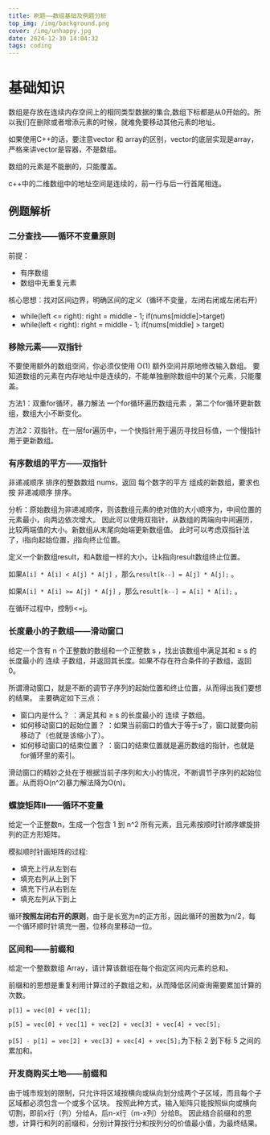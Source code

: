 ```yaml
---
title: 刷题——数组基础及例题分析
top_img: /img/background.png
cover: /img/unhappy.jpg
date: 2024-12-30 14:04:32
tags: coding
---
```

# 基础知识
数组是存放在连续内存空间上的相同类型数据的集合,数组下标都是从0开始的。所以我们在删除或者增添元素的时候，就难免要移动其他元素的地址。

如果使用C++的话，要注意vector 和 array的区别，vector的底层实现是array，严格来讲vector是容器，不是数组。

数组的元素是不能删的，只能覆盖。

c++中的二维数组中的地址空间是连续的，前一行与后一行首尾相连。

## 例题解析
### 二分查找——循环不变量原则

前提：
- 有序数组
- 数组中无重复元素

核心思想：找对区间边界，明确区间的定义（循环不变量，左闭右闭或左闭右开）
- while(left <= right): right = middle - 1; if(nums[middle]>target)
- while(left < right): right = middle - 1; if(nums[middle] > target)

### 移除元素——双指针
不要使用额外的数组空间，你必须仅使用 O(1) 额外空间并原地修改输入数组。
要知道数组的元素在内存地址中是连续的，不能单独删除数组中的某个元素，只能覆盖。

方法1：双重for循环，暴力解法
一个for循环遍历数组元素 ，第二个for循环更新数组，数组大小不断变化。

方法2：双指针。在一层for遍历中，一个快指针用于遍历寻找目标值，一个慢指针用于更新数组。

### 有序数组的平方——双指针
非递减顺序 排序的整数数组 nums，返回 每个数字的平方 组成的新数组，要求也按 非递减顺序 排序。

分析：原始数组为非递减顺序，则该数组元素的绝对值的大小顺序为，中间位置的元素最小，向两边依次增大。
因此可以使用双指针，从数组的两端向中间遍历，比较两端值的大小。新数组从末尾向始端更新数组值。
此时可以考虑双指针法了，i指向起始位置，j指向终止位置。

定义一个新数组result，和A数组一样的大小，让k指向result数组终止位置。

如果`A[i] * A[i] < A[j] * A[j]` ，那么`result[k--] = A[j] * A[j];` 。

如果`A[i] * A[i] >= A[j] * A[j]` ，那么`result[k--] = A[i] * A[i];` 。

在循环过程中，控制i<=j。

### 长度最小的子数组——滑动窗口
给定一个含有 n 个正整数的数组和一个正整数 s ，找出该数组中满足其和 ≥ s 的长度最小的 连续 子数组，并返回其长度。如果不存在符合条件的子数组，返回 0。

所谓滑动窗口，就是不断的调节子序列的起始位置和终止位置，从而得出我们要想的结果。
主要确定如下三点：
- 窗口内是什么？ ：满足其和 ≥ s 的长度最小的 连续 子数组。
- 如何移动窗口的起始位置？ ：如果当前窗口的值大于等于s了，窗口就要向前移动了（也就是该缩小了）。
- 如何移动窗口的结束位置？ ：窗口的结束位置就是遍历数组的指针，也就是for循环里的索引。

滑动窗口的精妙之处在于根据当前子序列和大小的情况，不断调节子序列的起始位置。从而将O(n^2)暴力解法降为O(n)。

### 螺旋矩阵II——循环不变量
给定一个正整数n，生成一个包含 1 到 n^2 所有元素，且元素按顺时针顺序螺旋排列的正方形矩阵。

模拟顺时针画矩阵的过程:
- 填充上行从左到右 
- 填充右列从上到下 
- 填充下行从右到左 
- 填充左列从下到上

循环**按照左闭右开的原则**，由于是长宽为n的正方形，因此循环的圈数为n/2，每一个循环顺时针填充一圈，位移向里移动一位。

### 区间和——前缀和
给定一个整数数组 Array，请计算该数组在每个指定区间内元素的总和。

前缀和的思想是重复利用计算过的子数组之和，从而降低区间查询需要累加计算的次数。

`p[1] = vec[0] + vec[1];`

`p[5] = vec[0] + vec[1] + vec[2] + vec[3] + vec[4] + vec[5];`

`p[5] - p[1] = vec[2] + vec[3] + vec[4] + vec[5];`为下标 2 到下标 5 之间的累加和。

### 开发商购买土地——前缀和
由于城市规划的限制，只允许将区域按横向或纵向划分成两个子区域，而且每个子区域都必须包含一个或多个区块。
按照此种方式，输入矩阵只能按照纵向或横向切割，即前x行（列）分给A，后n-x行（m-x列）分给B。
因此结合前缀和的思想，计算行和列的前缀和，分别计算按行分和按列分的价值最小值，为最终结果。